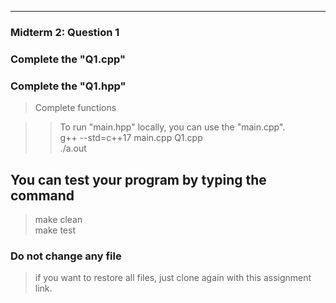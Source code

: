 <!--
[A6-2] (https://prezi.com/p/edit/-xdwv8fik5xk/)

![A6-2](https://nimbus-screenshots.s3.amazonaws.com/s/ac06ba1edf608a5b180e7068287ef8c4.png) -->

---

<!-- ### Quiz 9: Question 2 -->

### Midterm 2: Question 1

### Complete the "Q1.cpp"

### Complete the "Q1.hpp"

> Complete functions <br>

> > To run "main.hpp" locally, you can use the "main.cpp". <br>
> > g++ --std=c++17 main.cpp Q1.cpp<br>
> > ./a.out

<!--
### 👓 Watch:

- [Vector Insertion and Deletion [Lab7-11]](https://youtu.be/bu4Ab1UN_m0) -->

## You can test your program by typing the command

> make clean <br>
> make test

### Do not change any file

> if you want to restore all files, just clone again with this assignment link.
